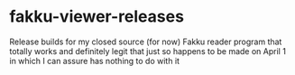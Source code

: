 # fakku-viewer-releases
Release builds for my closed source (for now) Fakku reader program that totally works and definitely legit that just so happens to be made on April 1 in which I can assure has nothing to do with it
